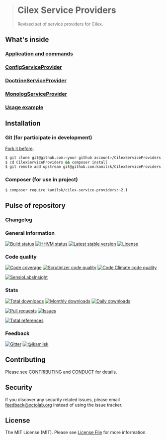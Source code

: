> # Cilex Service Providers
>
> Revised set of service providers for Cilex.

## What's inside

### [Application and commands](docs/AppAndCommands.md)

### [ConfigServiceProvider](docs/ConfigServiceProvider.md)

### [DoctrineServiceProvider](docs/DoctrineServiceProvider.md)

### [MonologServiceProvider](docs/MonologServiceProvider.md)

### [Usage example](docs/UsageExample.md)

## Installation

### Git (for participate in development)

[Fork it before](https://github.com/kamilsk/CilexServiceProviders/fork).

```bash
$ git clone git@github.com:<your github account>/CilexServiceProviders.git
$ cd CilexServiceProviders && composer install
$ git remote add upstream git@github.com:kamilsk/CilexServiceProviders.git
```

### Composer (for use in project)

```bash
$ composer require kamilsk/cilex-service-providers:~2.1
```

## Pulse of repository

### [Changelog](info/CHANGELOG.md)

### General information

[![Build status](https://travis-ci.org/kamilsk/CilexServiceProviders.svg)](https://travis-ci.org/kamilsk/CilexServiceProviders)
[![HHVM status](http://hhvm.h4cc.de/badge/kamilsk/cilex-service-providers.svg?style=flat)](http://hhvm.h4cc.de/package/kamilsk/cilex-service-providers)
[![Latest stable version](https://poser.pugx.org/kamilsk/cilex-service-providers/v/stable.png)](https://packagist.org/packages/kamilsk/cilex-service-providers)
[![License](https://poser.pugx.org/kamilsk/cilex-service-providers/license.png)](https://packagist.org/packages/kamilsk/cilex-service-providers)

### Code quality

[![Code coverage](https://scrutinizer-ci.com/g/kamilsk/CilexServiceProviders/badges/coverage.png?b=master)](https://scrutinizer-ci.com/g/kamilsk/CilexServiceProviders/?branch=master)
[![Scrutinizer code quality](https://scrutinizer-ci.com/g/kamilsk/CilexServiceProviders/badges/quality-score.png?b=master)](https://scrutinizer-ci.com/g/kamilsk/CilexServiceProviders/?branch=master)
[![Code Climate code quality](https://codeclimate.com/github/kamilsk/CilexServiceProviders/badges/gpa.svg)](https://codeclimate.com/github/kamilsk/CilexServiceProviders)

[![SensioLabsInsight](https://insight.sensiolabs.com/projects/6832873c-92a3-4d6f-a748-e3068332a61a/big.png)](https://insight.sensiolabs.com/projects/6832873c-92a3-4d6f-a748-e3068332a61a)

### Stats

[![Total downloads](https://poser.pugx.org/kamilsk/cilex-service-providers/downloads.png)](https://packagist.org/packages/kamilsk/cilex-service-providers)
[![Monthly downloads](https://poser.pugx.org/kamilsk/cilex-service-providers/d/monthly.png)](https://packagist.org/packages/kamilsk/cilex-service-providers)
[![Daily downloads](https://poser.pugx.org/kamilsk/cilex-service-providers/d/daily.png)](https://packagist.org/packages/kamilsk/cilex-service-providers)

[![Pull requests](http://issuestats.com/github/kamilsk/CilexServiceProviders/badge/pr?style=flat)](http://issuestats.com/github/kamilsk/CilexServiceProviders)
[![Issues](http://issuestats.com/github/kamilsk/CilexServiceProviders/badge/issue?style=flat)](http://issuestats.com/github/kamilsk/CilexServiceProviders)

[![Total references](https://www.versioneye.com/php/kamilsk:cilex-service-providers/reference_badge.svg)](https://www.versioneye.com/php/kamilsk:cilex-service-providers/references)

### Feedback

[![Gitter](https://badges.gitter.im/Join%20Chat.svg)](https://gitter.im/kamilsk/small-tools?utm_source=badge&utm_medium=badge&utm_campaign=pr-badge)
[![@ikamilsk](https://img.shields.io/badge/author-%40ikamilsk-blue.svg)](https://twitter.com/ikamilsk)

## Contributing

Please see [CONTRIBUTING](info/CONTRIBUTING.md) and [CONDUCT](info/CONDUCT.md) for details.

## Security

If you discover any security related issues, please email feedback@octolab.org instead of using the issue tracker.

## License

The MIT License (MIT). Please see [License File](info/LICENSE.md) for more information.
